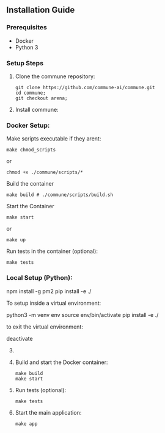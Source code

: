 
## Installation Guide

### Prerequisites
- Docker
- Python 3

### Setup Steps

1. Clone the commune repository:
   ```
   git clone https://github.com/commune-ai/commune.git
   cd commune;
   git checkout arena;
   ```

2. Install commune:


### Docker Setup:


 Make scripts executable if they arent:
```
make chmod_scripts 
```
or
```
chmod +x ./commune/scripts/*
```

Build the container
```
make build # ./commune/scripts/build.sh

```


Start the Container
```
make start 
```
or 
```
make up
```


Run tests in the container (optional):

```
make tests
```


### Local Setup (Python):

npm install -g pm2
pip install -e ./

To setup inside a virtual environment:

python3 -m venv env
source env/bin/activate
pip install -e ./

to exit the virtual environment:

deactivate


3.
4. Build and start the Docker container:
   ```
   make build
   make start
   ```

5. Run tests (optional):
   ```
   make tests
   ```

6. Start the main application:
   ```
   make app
   ```
